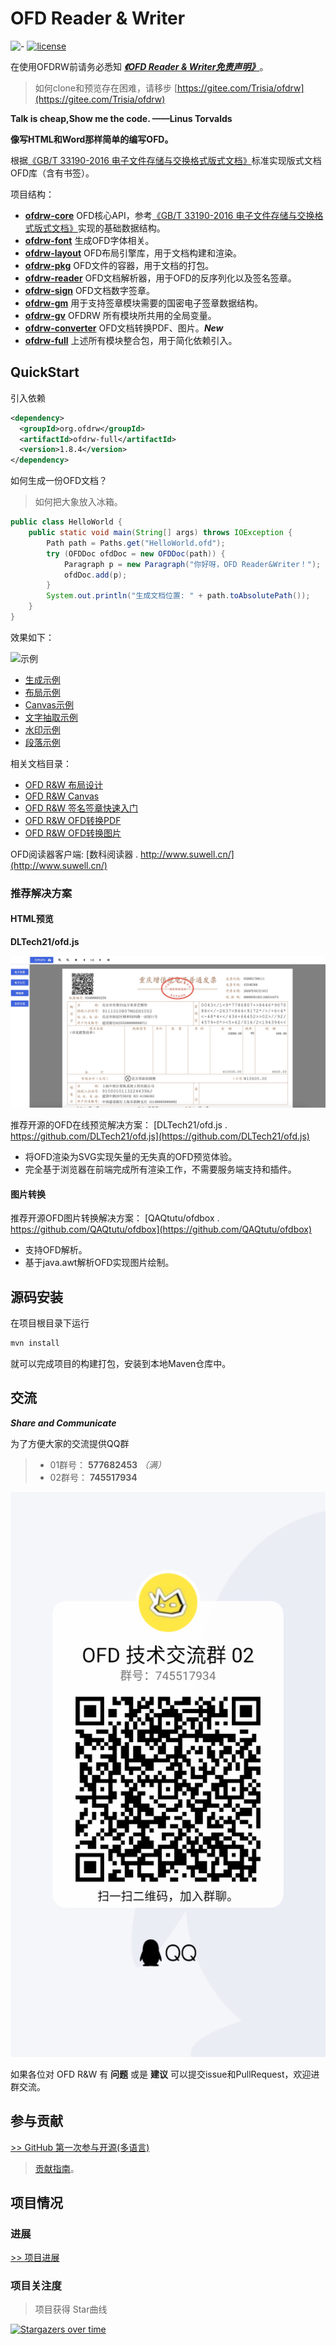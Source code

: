 # OFD Reader & Writer

![-](https://img.shields.io/badge/language-java-orange.svg) [![license](https://img.shields.io/badge/license-Apache--2.0-blue)](./LICENSE)


在使用OFDRW前请务必悉知 [***《OFD Reader & Writer免责声明》***](免责声明.md)。


> 如何clone和预览存在困难，请移步 [https://gitee.com/Trisia/ofdrw](https://gitee.com/Trisia/ofdrw)


**Talk is cheap,Show me the code. ——Linus Torvalds**

**像写HTML和Word那样简单的编写OFD。**

根据[《GB/T 33190-2016 电子文件存储与交换格式版式文档》](./GBT_33190-2016_电子文件存储与交换格式版式文档.pdf)标准实现版式文档OFD库（含有书签）。

项目结构：

- [**ofdrw-core**](./ofdrw-core) OFD核心API，参考[《GB/T 33190-2016 电子文件存储与交换格式版式文档》](./GBT_33190-2016_电子文件存储与交换格式版式文档.pdf)实现的基础数据结构。
- [**ofdrw-font**](./ofdrw-font) 生成OFD字体相关。
- [**ofdrw-layout**](./ofdrw-layout) OFD布局引擎库，用于文档构建和渲染。
- [**ofdrw-pkg**](./ofdrw-pkg) OFD文件的容器，用于文档的打包。
- [**ofdrw-reader**](./ofdrw-reader) OFD文档解析器，用于OFD的反序列化以及签名签章。
- [**ofdrw-sign**](./ofdrw-sign) OFD文档数字签章。
- [**ofdrw-gm**](./ofdrw-gm) 用于支持签章模块需要的国密电子签章数据结构。
- [**ofdrw-gv**](./ofdrw-gv) OFDRW 所有模块所共用的全局变量。
- [**ofdrw-converter**](./ofdrw-converter) OFD文档转换PDF、图片。***New***
- [**ofdrw-full**](./ofdrw-full) 上述所有模块整合包，用于简化依赖引入。

## QuickStart

引入依赖
```xml
<dependency>
  <groupId>org.ofdrw</groupId>
  <artifactId>ofdrw-full</artifactId>
  <version>1.8.4</version>
</dependency>
```

如何生成一份OFD文档？

> 如何把大象放入冰箱。

```java
public class HelloWorld {
    public static void main(String[] args) throws IOException {
        Path path = Paths.get("HelloWorld.ofd");
        try (OFDDoc ofdDoc = new OFDDoc(path)) {
            Paragraph p = new Paragraph("你好呀，OFD Reader&Writer！");
            ofdDoc.add(p);
        }
        System.out.println("生成文档位置: " + path.toAbsolutePath());
    }
}
```

效果如下：

![示例](./ofdrw-layout/doc/示例.png)

- [生成示例](./ofdrw-layout/src/test/java/org/ofdrw/layout/OFDDocTest.java)
- [布局示例](./ofdrw-layout/src/test/java/org/ofdrw/layout/LayoutTest.java)
- [Canvas示例](./ofdrw-layout/src/test/java/org/ofdrw/layout/element/canvas/DrawContextTest.java)
- [文字抽取示例](./ofdrw-reader/src/test/java/org/ofdrw/reader/ContentExtractorTest.java)
- [水印示例](./ofdrw-layout/src/test/java/org/ofdrw/layout/cases/watermark/WatermarkTest.java)
- [段落示例](./ofdrw-layout/src/test/java/org/ofdrw/layout/cases/content/ParagraphCase.java)

相关文档目录：

- [OFD R&W 布局设计](./ofdrw-layout/doc/README.md)
- [OFD R&W Canvas](./ofdrw-layout/doc/canvas/README.md)
- [OFD R&W 签名签章快速入门](./ofdrw-sign/doc/quickstart/README.md)
- [OFD R&W OFD转换PDF](./ofdrw-converter/README.md)
- [OFD R&W OFD转换图片](./ofdrw-converter/README.md)

OFD阅读器客户端: [数科阅读器 . http://www.suwell.cn/](http://www.suwell.cn/)

### 推荐解决方案

#### HTML预览

**DLTech21/ofd.js**

![ofd.js](https://raw.githubusercontent.com/DLTech21/ofd.js/master/ofd.jpg)

推荐开源的OFD在线预览解决方案： [DLTech21/ofd.js . https://github.com/DLTech21/ofd.js](https://github.com/DLTech21/ofd.js)

- 将OFD渲染为SVG实现矢量的无失真的OFD预览体验。
- 完全基于浏览器在前端完成所有渲染工作，不需要服务端支持和插件。

#### 图片转换

推荐开源OFD图片转换解决方案： [QAQtutu/ofdbox . https://github.com/QAQtutu/ofdbox](https://github.com/QAQtutu/ofdbox)

- 支持OFD解析。
- 基于java.awt解析OFD实现图片绘制。

## 源码安装

在项目根目录下运行

```bash
mvn install
```

就可以完成项目的构建打包，安装到本地Maven仓库中。

## 交流

***Share and Communicate***

为了方便大家的交流提供QQ群

> - 01群号： **577682453** *（满）*
> - 02群号： **745517934**

![QQ群](./img/QQLink.png)

如果各位对 OFD R&W 有 **问题** 或是 **建议** 可以提交issue和PullRequest，欢迎进群交流。

## 参与贡献

[>> GitHub 第一次参与开源(多语言)](https://github.com/firstcontributions/first-contributions)

> [贡献指南](CONTRIBUTING.md)。

## 项目情况

### 进展

[>> 项目进展](releasenotes.md)

### 项目关注度

> 项目获得 Star曲线

[![Stargazers over time](https://starchart.cc/Trisia/ofdrw.svg)](https://starchart.cc/Trisia/ofdrw)
